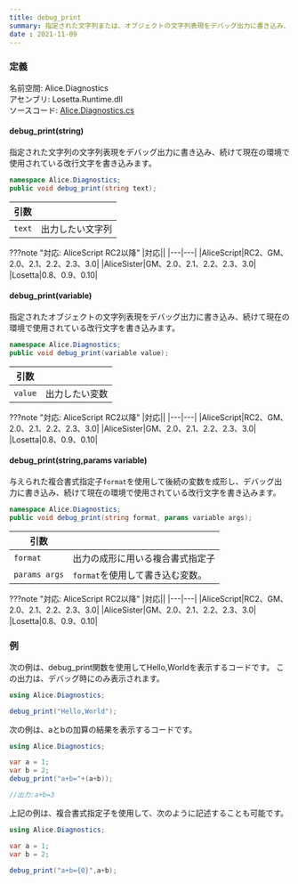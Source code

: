 ```yaml
---
title: debug_print
summary: 指定された文字列または、オブジェクトの文字列表現をデバッグ出力に書き込み、続けて現在の環境で使用されている改行文字を書き込みます。
date : 2021-11-09
---
```

### 定義
名前空間: Alice.Diagnostics<br/>
アセンブリ: Losetta.Runtime.dll<br/>
ソースコード: [Alice.Diagnostics.cs](https://github.com/WSOFT-Project/Losetta/blob/master/Losetta.Runtime/Alice.Diagnostics.cs)

#### debug_print(string)

指定された文字列の文字列表現をデバッグ出力に書き込み、続けて現在の環境で使用されている改行文字を書き込みます。

```cs title="AliceScript"
namespace Alice.Diagnostics;
public void debug_print(string text);
```

|引数| |
|-|-|
|`text`| 出力したい文字列|

???note "対応: AliceScript RC2以降"
    |対応||
    |---|---|
    |AliceScript|RC2、GM、2.0、2.1、2.2、2.3、3.0|
    |AliceSister|GM、2.0、2.1、2.2、2.3、3.0|
    |Losetta|0.8、0.9、0.10|

#### debug_print(variable)

指定されたオブジェクトの文字列表現をデバッグ出力に書き込み、続けて現在の環境で使用されている改行文字を書き込みます。

```cs title="AliceScript"
namespace Alice.Diagnostics;
public void debug_print(variable value);
```

|引数| |
|-|-|
|`value`| 出力したい変数|

???note "対応: AliceScript RC2以降"
    |対応||
    |---|---|
    |AliceScript|RC2、GM、2.0、2.1、2.2、2.3、3.0|
    |AliceSister|GM、2.0、2.1、2.2、2.3、3.0|
    |Losetta|0.8、0.9、0.10|


#### debug_print(string,params variable)

与えられた複合書式指定子`format`を使用して後続の変数を成形し、デバッグ出力に書き込み、続けて現在の環境で使用されている改行文字を書き込みます。

```cs title="AliceScript"
namespace Alice.Diagnostics;
public void debug_print(string format, params variable args);
```

|引数| |
|-|-|
|`format`| 出力の成形に用いる複合書式指定子|
|`params args`| `format`を使用して書き込む変数。|

???note "対応: AliceScript RC2以降"
    |対応||
    |---|---|
    |AliceScript|RC2、GM、2.0、2.1、2.2、2.3、3.0|
    |AliceSister|GM、2.0、2.1、2.2、2.3、3.0|
    |Losetta|0.8、0.9、0.10|

### 例
次の例は、debug_print関数を使用してHello,Worldを表示するコードです。
この出力は、デバッグ時にのみ表示されます。

```cs title="AliceScript"
using Alice.Diagnostics;

debug_print("Hello,World");
```

次の例は、aとbの加算の結果を表示するコードです。

```cs title="AliceScript"
using Alice.Diagnostics;

var a = 1;
var b = 2;
debug_print("a+b="+(a+b));

//出力:a+b=3
```

上記の例は、複合書式指定子を使用して、次のように記述することも可能です。

```cs title="AliceScript"
using Alice.Diagnostics;

var a = 1;
var b = 2;

debug_print("a+b={0}",a+b);
```
